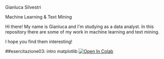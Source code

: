 Gianluca Silvestri

Machine Learning & Text Mining



Hi there! My name is Gianluca and I'm studying as a data analyst. In this repository there are some of my work in machine learning and text mining.

I hope you find them interesting!







##esercitazione03: intro matplotlib [![Open In Colab](https://colab.research.google.com/assets/colab-badge.svg)](https://colab.research.google.com/github/gian0711/rep01/blob/main/Esercitazione03/014_Matplotlib.ipynb)


